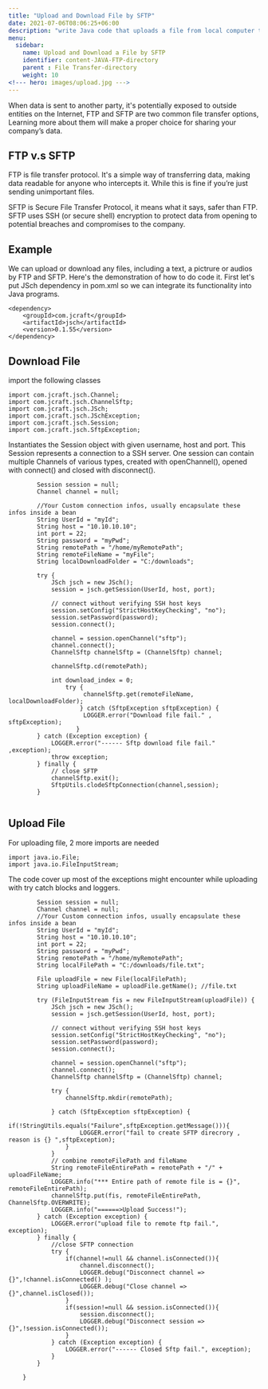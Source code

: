```yaml
---
title: "Upload and Download File by SFTP"
date: 2021-07-06T08:06:25+06:00
description: "write Java code that uploads a file from local computer to a remote SFTP server, or download a file from remote server to local directory"
menu:
  sidebar:
    name: Upload and Download a File by SFTP
    identifier: content-JAVA-FTP-directory
    parent : File Transfer-directory
    weight: 10
<!--- hero: images/upload.jpg --->
---
```

When data is sent to another party, it's potentially exposed to outside entities on the Internet, FTP and SFTP are two common file transfer options, Learning more about them will make a proper choice for sharing your company’s data.

## FTP v.s SFTP
FTP is file transfer protocol. It's a simple way of transferring data, making data readable for anyone who intercepts it. While this is fine if you’re just sending unimportant files.

SFTP is Secure File Transfer Protocol, it means what it says, safer than FTP.
SFTP uses SSH (or secure shell) encryption to protect data from opening to potential breaches and compromises to the company.

## Example
We can upload or download any files, including a text, a pictrure or audios by FTP and SFTP.
Here's the demonstration of how to do code it. First let's put JSch dependency in pom.xml so we can integrate its functionality into Java programs.
```
<dependency>
	<groupId>com.jcraft</groupId>
	<artifactId>jsch</artifactId>
	<version>0.1.55</version>
</dependency>
```
## Download File
import the following classes
```
import com.jcraft.jsch.Channel;
import com.jcraft.jsch.ChannelSftp;
import com.jcraft.jsch.JSch;
import com.jcraft.jsch.JSchException;
import com.jcraft.jsch.Session;
import com.jcraft.jsch.SftpException;
```
Instantiates the Session object with given username, host and port. 
This Session represents a connection to a SSH server. One session can contain multiple Channels of various types, created with openChannel(), opened with connect() and closed with disconnect().

```
        Session session = null;
        Channel channel = null;

        //Your Custom connection infos, usually encapsulate these infos inside a bean
        String UserId = "myId";
        String host = "10.10.10.10";
        int port = 22;
        String password = "myPwd";
        String remotePath = "/home/myRemotePath";
        String remoteFileName = "myFile";
        String localDownloadFolder = "C:/downloads";

        try {
            JSch jsch = new JSch();
            session = jsch.getSession(UserId, host, port);

            // connect without verifying SSH host keys
            session.setConfig("StrictHostKeyChecking", "no");
            session.setPassword(password);
            session.connect();

            channel = session.openChannel("sftp");
            channel.connect();
            ChannelSftp channelSftp = (ChannelSftp) channel;

            channelSftp.cd(remotePath);

            int download_index = 0;
                try {
                     channelSftp.get(remoteFileName, localDownloadFolder);
                    } catch (SftpException sftpException) {
                     LOGGER.error("Download file fail." , sftpException);
                   } 
        } catch (Exception exception) {
            LOGGER.error("------ Sftp download file fail." ,exception);
            throw exception;
        } finally {
            // close SFTP
            channelSftp.exit();
            SftpUtils.clodeSftpConnection(channel,session);
        }
    
```
## Upload File
For uploading file, 2 more imports are needed
```
import java.io.File;
import java.io.FileInputStream;
```
The code cover up most of the exceptions might encounter while uploading with try catch blocks and loggers.
```
        Session session = null;
        Channel channel = null;
        //Your Custom connection infos, usually encapsulate these infos inside a bean
        String UserId = "myId";
        String host = "10.10.10.10";
        int port = 22;
        String password = "myPwd";
        String remotePath = "/home/myRemotePath";
        String localFilePath = "C:/downloads/file.txt";

        File uploadFile = new File(localFilePath);
        String uploadFileName = uploadFile.getName(); //file.txt

        try (FileInputStream fis = new FileInputStream(uploadFile)) {
            JSch jsch = new JSch();
            session = jsch.getSession(UserId, host, port);

            // connect without verifying SSH host keys
            session.setConfig("StrictHostKeyChecking", "no");
            session.setPassword(password);
            session.connect();

            channel = session.openChannel("sftp");
            channel.connect();
            ChannelSftp channelSftp = (ChannelSftp) channel;

            try {
                channelSftp.mkdir(remotePath);

            } catch (SftpException sftpException) {
                if(!StringUtils.equals("Failure",sftpException.getMessage())){
                    LOGGER.error("fail to create SFTP direcrory , reason is {} ",sftpException);
                }
            }
            // combine remoteFilePath and fileName
            String remoteFileEntirePath = remotePath + "/" + uploadFileName;
            LOGGER.info("*** Entire path of remote file is = {}", remoteFileEntirePath);
            channelSftp.put(fis, remoteFileEntirePath, ChannelSftp.OVERWRITE);
            LOGGER.info("======>Upload Success!");
        } catch (Exception exception) {
            LOGGER.error("upload file to remote ftp fail.", exception);
        } finally {
            //close SFTP connection
            try {
                if(channel!=null && channel.isConnected()){
                    channel.disconnect();
                    LOGGER.debug("Disconnect channel => {}",!channel.isConnected() );
                    LOGGER.debug("Close channel => {}",channel.isClosed());
                }
                if(session!=null && session.isConnected()){
                    session.disconnect();
                    LOGGER.debug("Disconnect session => {}",!session.isConnected());
                }
            } catch (Exception exception) {
                LOGGER.error("------ Closed Sftp fail.", exception);
            }
        }

    }
```
